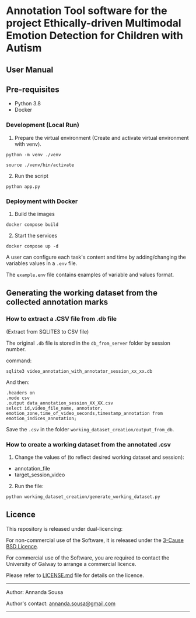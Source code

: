 # Annotation Tool software for the project Ethically-driven Multimodal Emotion Detection for Children with Autism

## User Manual

## Pre-requisites
- Python 3.8 
- Docker

### Development (Local Run)

1. Prepare the virtual environment (Create and activate virtual environment with venv).

`python -m venv ./venv`

`source ./venv/bin/activate`

2. Run the script

`python app.py`

### Deployment with Docker

1. Build the images

`docker compose build`

2. Start the services

`docker compose up -d`

A user can configure each task's content and time by adding/changing the variables values in
a `.env` file.

The `example.env` file contains examples of variable and values format.

## Generating the working dataset from the collected annotation marks

### How to extract a .CSV file from .db file

(Extract from SQLITE3 to CSV file)

The original `.db` file is stored in the `db_from_server` folder by session number.

command:

```
sqlite3 video_annotation_with_annotator_session_xx_xx.db
```

And then:

```
.headers on
.mode csv
.output data_annotation_session_XX_XX.csv
select id,video_file_name, annotator, emotion_zone,time_of_video_seconds,timestamp_annotation from emotion_indices_annotation;
```

Save the `.csv` in the folder `working_dataset_creation/output_from_db`.

### How to create a working dataset from the annotated .csv

1. Change the values of (to reflect desired working dataset and session):

- annotation_file
- target_session_video

2. Run the file:

```python working_dataset_creation/generate_working_dataset.py```

## Licence

This repository is released under dual-licencing:

For non-commercial use of the Software, it is released under
the [3-Cause BSD Licence](https://opensource.org/license/bsd-3-clause/).

For commercial use of the Software, you are required to contact the University of Galway to arrange a commercial
licence.

Please refer to [LICENSE.md](LICENSE.md) file for details on the licence.

----

Author: Annanda Sousa

Author's contact: [annanda.sousa@gmail.com](mailto:annanda.sousa@gmail.com)

----